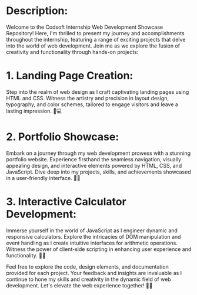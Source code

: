 # Description: 
Welcome to the Codsoft Internship Web Development Showcase Repository! Here, I'm thrilled to present my journey and accomplishments throughout the internship, featuring a range of exciting projects that delve into the world of web development. Join me as we explore the fusion of creativity and functionality through hands-on projects:

# 1. Landing Page Creation:
   Step into the realm of web design as I craft captivating landing pages using HTML and CSS. Witness the artistry and precision in layout design, typography, and color schemes, tailored to engage visitors and leave a lasting impression. 🎨💻

# 2. Portfolio Showcase:
   Embark on a journey through my web development prowess with a stunning portfolio website. Experience firsthand the seamless navigation, visually appealing design, and interactive elements powered by HTML, CSS, and JavaScript. Dive deep into my projects, skills, and achievements showcased in a user-friendly interface. 🚀📂

# 3. Interactive Calculator Development:
   Immerse yourself in the world of JavaScript as I engineer dynamic and responsive calculators. Explore the intricacies of DOM manipulation and event handling as I create intuitive interfaces for arithmetic operations. Witness the power of client-side scripting in enhancing user experience and functionality. 🔢💡

Feel free to explore the code, design elements, and documentation provided for each project. Your feedback and insights are invaluable as I continue to hone my skills and creativity in the dynamic field of web development. Let's elevate the web experience together! 🚀🌐
